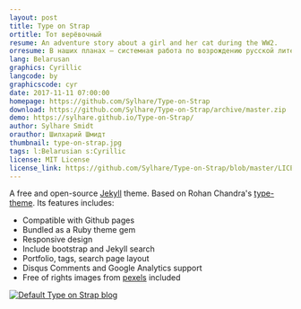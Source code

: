 ```yaml
---
layout: post
title: Type on Strap
ortitle: Тот верёвочный
resume: An adventure story about a girl and her cat during the WW2.
orresume: В наших планах — системная работа по возрождению русской литературной критики. Не заказные статьи рекламного свойства, а непредвзятый взгляд профессионалов. Литературный анализ и разбор  лучших образцов современной словесности. Рецензии, полемика, открытие имен.
lang: Belarusan
graphics: Cyrillic
langcode: by
graphicscode: cyr
date: 2017-11-11 07:00:00
homepage: https://github.com/Sylhare/Type-on-Strap
download: https://github.com/Sylhare/Type-on-Strap/archive/master.zip
demo: https://sylhare.github.io/Type-on-Strap/
author: Sylhare Smidt
orauthor: Шилхарий Шмидт
thumbnail: type-on-strap.jpg
tags: l:Belarusian s:Cyrillic
license: MIT License
license_link: https://github.com/Sylhare/Type-on-Strap/blob/master/LICENSE
---
```


A free and open-source [Jekyll](https://jekyllrb.com) theme. Based on Rohan Chandra's [type-theme](https://github.com/rohanchandra/type-theme). Its features includes:

- Compatible with Github pages
- Bundled as a Ruby theme gem
- Responsive design
- Include bootstrap and Jekyll search
- Portfolio, tags, search page layout
- Disqus Comments and Google Analytics support
- Free of rights images from [pexels](https://www.pexels.com/) included

[![Default Type on Strap blog][2]][1]

[1]: https://sylhare.github.io/Type-on-Strap/
[2]: https://raw.githubusercontent.com/Sylhare/Type-on-Strap/dev/screenshot.png
